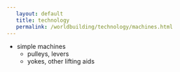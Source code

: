 ```yaml
---
   layout: default
   title: technology
   permalink: /worldbuilding/technology/machines.html
---
```


* simple machines
  - pulleys, levers
  - yokes, other lifting aids
